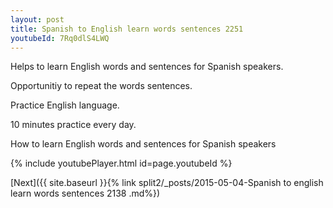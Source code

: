 ```yaml
---
layout: post
title: Spanish to English learn words sentences 2251 
youtubeId: 7Rq0dlS4LWQ
---
```

 
 
Helps to learn English words and sentences for Spanish speakers.

Opportunitiy to repeat the words sentences. 

Practice English language. 
 
10 minutes practice every day. 
 
How to learn English words and sentences for Spanish speakers 
 
{% include youtubePlayer.html id=page.youtubeId %}
 
 
[Next]({{ site.baseurl }}{% link  split2/_posts/2015-05-04-Spanish to english learn words sentences 2138 .md%})
 
